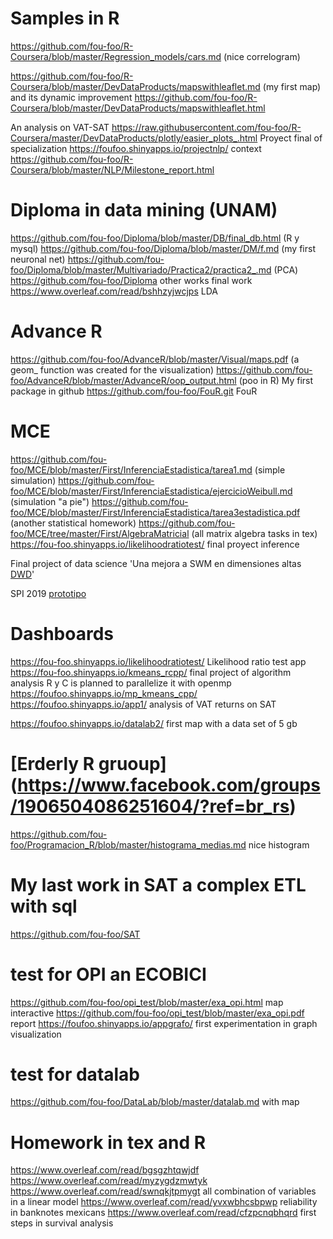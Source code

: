 # Samples in R 
https://github.com/fou-foo/R-Coursera/blob/master/Regression_models/cars.md  (nice correlogram)

https://github.com/fou-foo/R-Coursera/blob/master/DevDataProducts/mapswithleaflet.md (my first map) and its dynamic improvement
https://github.com/fou-foo/R-Coursera/blob/master/DevDataProducts/mapswithleaflet.html

An analysis on VAT-SAT https://raw.githubusercontent.com/fou-foo/R-Coursera/master/DevDataProducts/plotly/easier_plots_.html
Proyect final of specialization https://foufoo.shinyapps.io/projectnlp/ context https://github.com/fou-foo/R-Coursera/blob/master/NLP/Milestone_report.html

# Diploma in data mining (UNAM)
https://github.com/fou-foo/Diploma/blob/master/DB/final_db.html (R y mysql)
https://github.com/fou-foo/Diploma/blob/master/DM/f.md (my first neuronal net)
https://github.com/fou-foo/Diploma/blob/master/Multivariado/Practica2/practica2_.md (PCA)
https://github.com/fou-foo/Diploma other works
final work https://www.overleaf.com/read/bshhzyjwcjps LDA

# Advance R 
https://github.com/fou-foo/AdvanceR/blob/master/Visual/maps.pdf (a geom_ function was created for the visualization)
https://github.com/fou-foo/AdvanceR/blob/master/AdvanceR/oop_output.html (poo in R)
My first package in github https://github.com/fou-foo/FouR.git FouR


# MCE 
https://github.com/fou-foo/MCE/blob/master/First/InferenciaEstadistica/tarea1.md (simple simulation)
https://github.com/fou-foo/MCE/blob/master/First/InferenciaEstadistica/ejercicioWeibull.md (simulation "a pie")
https://github.com/fou-foo/MCE/blob/master/First/InferenciaEstadistica/tarea3estadistica.pdf (another statistical homework)
https://github.com/fou-foo/MCE/tree/master/First/AlgebraMatricial (all matrix algebra tasks in tex)
https://fou-foo.shinyapps.io/likelihoodratiotest/ final proyect inference

Final project of data science 'Una mejora a SWM en dimensiones altas [DWD](https://joseramirezcimat.shinyapps.io/DWD1/)'

SPI 2019 [prototipo](https://joseramirezcimat.shinyapps.io/Spi2019/)

# Dashboards

https://fou-foo.shinyapps.io/likelihoodratiotest/ Likelihood ratio test app
https://fou-foo.shinyapps.io/kmeans_rcpp/ final project of algorithm analysis R y C is planned to parallelize it with openmp
https://foufoo.shinyapps.io/mp_kmeans_cpp/
https://foufoo.shinyapps.io/app1/ analysis of VAT returns on SAT

https://foufoo.shinyapps.io/datalab2/ first map with a data set of 5 gb  

# [Erderly R gruoup] (https://www.facebook.com/groups/1906504086251604/?ref=br_rs)
https://github.com/fou-foo/Programacion_R/blob/master/histograma_medias.md nice histogram

# My last work in SAT a complex ETL with sql 
https://github.com/fou-foo/SAT


# test for OPI an ECOBICI
https://github.com/fou-foo/opi_test/blob/master/exa_opi.html map interactive
https://github.com/fou-foo/opi_test/blob/master/exa_opi.pdf report
https://foufoo.shinyapps.io/appgrafo/ first experimentation in graph visualization

# test for datalab 
https://github.com/fou-foo/DataLab/blob/master/datalab.md with map

# Homework in tex and R 
https://www.overleaf.com/read/bgsgzhtqwjdf
https://www.overleaf.com/read/myzygdzmwtyk
https://www.overleaf.com/read/swnqkjtpmygt all combination of variables in a linear model
https://www.overleaf.com/read/yvxwbhcsbpwp reliability in banknotes mexicans
https://www.overleaf.com/read/cfzpcnqbhqrd  first steps in survival analysis

